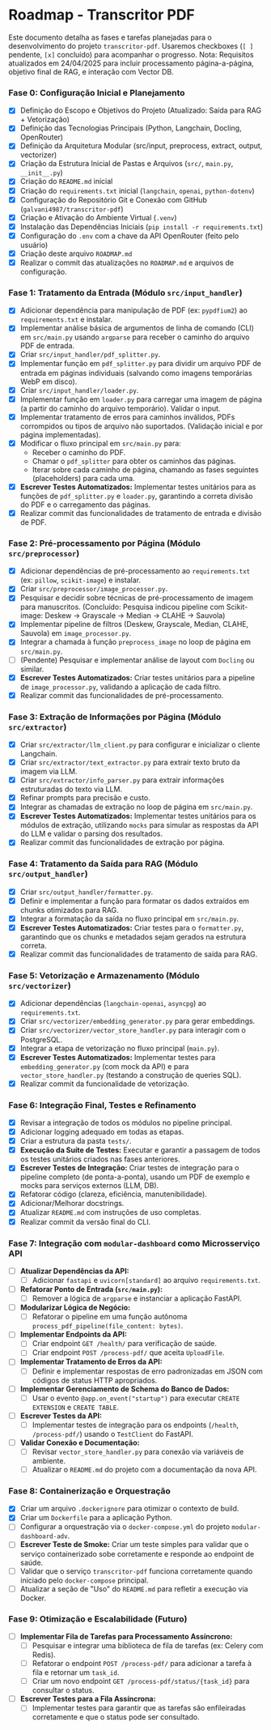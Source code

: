 # Roadmap - Transcritor PDF

Este documento detalha as fases e tarefas planejadas para o desenvolvimento do projeto `transcritor-pdf`. Usaremos checkboxes (`[ ]` pendente, `[x]` concluído) para acompanhar o progresso. Nota: Requisitos atualizados em 24/04/2025 para incluir processamento página-a-página, objetivo final de RAG, e interação com Vector DB.

### Fase 0: Configuração Inicial e Planejamento

* [x] Definição do Escopo e Objetivos do Projeto (Atualizado: Saída para RAG + Vetorização)
* [x] Definição das Tecnologias Principais (Python, Langchain, Docling, OpenRouter)
* [x] Definição da Arquitetura Modular (src/input, preprocess, extract, output, vectorizer)
* [x] Criação da Estrutura Inicial de Pastas e Arquivos (`src/`, `main.py`, `__init__.py`)
* [x] Criação do `README.md` inicial
* [x] Criação do `requirements.txt` inicial (`langchain`, `openai`, `python-dotenv`)
* [x] Configuração do Repositório Git e Conexão com GitHub (`galvani4987/transcritor-pdf`)
* [x] Criação e Ativação do Ambiente Virtual (`.venv`)
* [x] Instalação das Dependências Iniciais (`pip install -r requirements.txt`)
* [x] Configuração do `.env` com a chave da API OpenRouter (feito pelo usuário)
* [x] Criação deste arquivo `ROADMAP.md`
* [x] Realizar o commit das atualizações no `ROADMAP.md` e arquivos de configuração.

### Fase 1: Tratamento da Entrada (Módulo `src/input_handler`)

* [x] Adicionar dependência para manipulação de PDF (ex: `pypdfium2`) ao `requirements.txt` e instalar.
* [x] Implementar análise básica de argumentos de linha de comando (CLI) em `src/main.py` usando `argparse` para receber o caminho do arquivo PDF de entrada.
* [x] Criar `src/input_handler/pdf_splitter.py`.
* [x] Implementar função em `pdf_splitter.py` para dividir um arquivo PDF de entrada em páginas individuais (salvando como imagens temporárias WebP em disco).
* [x] Criar `src/input_handler/loader.py`.
* [x] Implementar função em `loader.py` para carregar uma imagem de página (a partir do caminho do arquivo temporário). Validar o input.
* [x] Implementar tratamento de erros para caminhos inválidos, PDFs corrompidos ou tipos de arquivo não suportados. (Validação inicial e por página implementadas).
* [x] Modificar o fluxo principal em `src/main.py` para:
    * Receber o caminho do PDF.
    * Chamar o `pdf_splitter` para obter os caminhos das páginas.
    * Iterar sobre cada caminho de página, chamando as fases seguintes (placeholders) para cada uma.
* [x] **Escrever Testes Automatizados:** Implementar testes unitários para as funções de `pdf_splitter.py` e `loader.py`, garantindo a correta divisão do PDF e o carregamento das páginas.
* [x] Realizar commit das funcionalidades de tratamento de entrada e divisão de PDF.

### Fase 2: Pré-processamento por Página (Módulo `src/preprocessor`)

* [x] Adicionar dependências de pré-processamento ao `requirements.txt` (ex: `pillow`, `scikit-image`) e instalar.
* [x] Criar `src/preprocessor/image_processor.py`.
* [x] Pesquisar e decidir sobre técnicas de pré-processamento de imagem para manuscritos. (Concluído: Pesquisa indicou pipeline com Scikit-image: Deskew -> Grayscale -> Median -> CLAHE -> Sauvola)
* [x] Implementar pipeline de filtros (Deskew, Grayscale, Median, CLAHE, Sauvola) em `image_processor.py`.
* [x] Integrar a chamada à função `preprocess_image` no loop de página em `src/main.py`.
* [ ] (Pendente) Pesquisar e implementar análise de layout com `Docling` ou similar.
* [x] **Escrever Testes Automatizados:** Criar testes unitários para a pipeline de `image_processor.py`, validando a aplicação de cada filtro.
* [x] Realizar commit das funcionalidades de pré-processamento.

### Fase 3: Extração de Informações por Página (Módulo `src/extractor`)

* [x] Criar `src/extractor/llm_client.py` para configurar e inicializar o cliente Langchain.
* [x] Criar `src/extractor/text_extractor.py` para extrair texto bruto da imagem via LLM.
* [x] Criar `src/extractor/info_parser.py` para extrair informações estruturadas do texto via LLM.
* [x] Refinar prompts para precisão e custo.
* [x] Integrar as chamadas de extração no loop de página em `src/main.py`.
* [x] **Escrever Testes Automatizados:** Implementar testes unitários para os módulos de extração, utilizando `mocks` para simular as respostas da API do LLM e validar o parsing dos resultados.
* [x] Realizar commit das funcionalidades de extração por página.

### Fase 4: Tratamento da Saída para RAG (Módulo `src/output_handler`)

* [x] Criar `src/output_handler/formatter.py`.
* [x] Definir e implementar a função para formatar os dados extraídos em chunks otimizados para RAG.
* [x] Integrar a formatação da saída no fluxo principal em `src/main.py`.
* [x] **Escrever Testes Automatizados:** Criar testes para o `formatter.py`, garantindo que os chunks e metadados sejam gerados na estrutura correta.
* [x] Realizar commit das funcionalidades de tratamento de saída para RAG.

### Fase 5: Vetorização e Armazenamento (Módulo `src/vectorizer`)

* [x] Adicionar dependências (`langchain-openai`, `asyncpg`) ao `requirements.txt`.
* [x] Criar `src/vectorizer/embedding_generator.py` para gerar embeddings.
* [x] Criar `src/vectorizer/vector_store_handler.py` para interagir com o PostgreSQL.
* [x] Integrar a etapa de vetorização no fluxo principal (`main.py`).
* [x] **Escrever Testes Automatizados:** Implementar testes para `embedding_generator.py` (com mock da API) e para `vector_store_handler.py` (testando a construção de queries SQL).
* [x] Realizar commit da funcionalidade de vetorização.

### Fase 6: Integração Final, Testes e Refinamento

* [x] Revisar a integração de todos os módulos no pipeline principal.
* [x] Adicionar logging adequado em todas as etapas.
* [x] Criar a estrutura da pasta `tests/`.
* [x] **Execução da Suíte de Testes:** Executar e garantir a passagem de todos os testes unitários criados nas fases anteriores.
* [x] **Escrever Testes de Integração:** Criar testes de integração para o pipeline completo (de ponta-a-ponta), usando um PDF de exemplo e mocks para serviços externos (LLM, DB).
* [x] Refatorar código (clareza, eficiência, manutenibilidade).
* [x] Adicionar/Melhorar docstrings.
* [x] Atualizar `README.md` com instruções de uso completas.
* [x] Realizar commit da versão final do CLI.

### Fase 7: Integração com `modular-dashboard` como Microsserviço API

* [ ] **Atualizar Dependências da API:**
    * [ ] Adicionar `fastapi` e `uvicorn[standard]` ao arquivo `requirements.txt`.
* [ ] **Refatorar Ponto de Entrada (`src/main.py`):**
    * [ ] Remover a lógica de `argparse` e instanciar a aplicação FastAPI.
* [ ] **Modularizar Lógica de Negócio:**
    * [ ] Refatorar o pipeline em uma função autônoma `process_pdf_pipeline(file_content: bytes)`.
* [ ] **Implementar Endpoints da API:**
    * [ ] Criar endpoint `GET /health/` para verificação de saúde.
    * [ ] Criar endpoint `POST /process-pdf/` que aceita `UploadFile`.
* [ ] **Implementar Tratamento de Erros da API:**
    * [ ] Definir e implementar respostas de erro padronizadas em JSON com códigos de status HTTP apropriados.
* [ ] **Implementar Gerenciamento de Schema do Banco de Dados:**
    * [ ] Usar o evento `@app.on_event("startup")` para executar `CREATE EXTENSION` e `CREATE TABLE`.
* [ ] **Escrever Testes da API:**
    * [ ] Implementar testes de integração para os endpoints (`/health`, `/process-pdf/`) usando o `TestClient` do FastAPI.
* [ ] **Validar Conexão e Documentação:**
    * [ ] Revisar `vector_store_handler.py` para conexão via variáveis de ambiente.
    * [ ] Atualizar o `README.md` do projeto com a documentação da nova API.

### Fase 8: Containerização e Orquestração

* [x] Criar um arquivo `.dockerignore` para otimizar o contexto de build.
* [x] Criar um `Dockerfile` para a aplicação Python.
* [ ] Configurar a orquestração via o `docker-compose.yml` do projeto `modular-dashboard-adv`.
* [ ] **Escrever Teste de Smoke:** Criar um teste simples para validar que o serviço containerizado sobe corretamente e responde ao endpoint de saúde.
* [ ] Validar que o serviço `transcritor-pdf` funciona corretamente quando iniciado pelo `docker-compose` principal.
* [ ] Atualizar a seção de "Uso" do `README.md` para refletir a execução via Docker.

### Fase 9: Otimização e Escalabilidade (Futuro)

* [ ] **Implementar Fila de Tarefas para Processamento Assíncrono:**
    * [ ] Pesquisar e integrar uma biblioteca de fila de tarefas (ex: Celery com Redis).
    * [ ] Refatorar o endpoint `POST /process-pdf/` para adicionar a tarefa à fila e retornar um `task_id`.
    * [ ] Criar um novo endpoint `GET /process-pdf/status/{task_id}` para consultar o status.
* [ ] **Escrever Testes para a Fila Assíncrona:**
    * [ ] Implementar testes para garantir que as tarefas são enfileiradas corretamente e que o status pode ser consultado.
